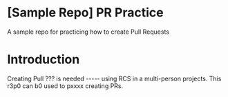# [Sample Repo] PR Practice
A sample repo for practicing how to create Pull Requests

# Introduction
Creating Pull ??? is needed ----- using RCS in a multi-person projects.
This r3p0 can b0 used to pxxxx creating PRs.
